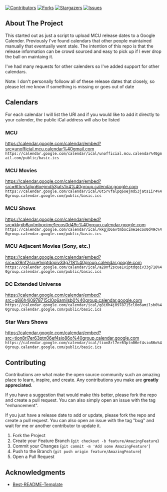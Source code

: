 [![Contributors][contributors-shield]][contributors-url]
[![Forks][forks-shield]][forks-url]
[![Stargazers][stars-shield]][stars-url]
[![Issues][issues-shield]][issues-url]

<!-- ABOUT THE PROJECT -->
## About The Project
This started out as just a script to upload MCU release dates to a Google Calender.
Previously I've found calendars that other people maintained manually that eventually went stale.
The intention of this repo is that the release information can be crowd sourced and easy to pick up if I ever drop the ball on maintaing it.

I've had many requests for other calenders so I've added support for other calendars.

Note: I don't personally folloow all of these release dates that closely, so please let me know if something is missing or goes out of date

## Calendars
For each calendar I will list the URl and if you would like to add it directly to your calender, the public iCal address will also be listed
### MCU
https://calendar.google.com/calendar/embed?src=unofficial.mcu.calendar%40gmail.com
`https://calendar.google.com/calendar/ical/unofficial.mcu.calendar%40gmail.com/public/basic.ics`
### MCU Movies
https://calendar.google.com/calendar/embed?src=6t5rvfalpq6oejmd53jats1ir4%40group.calendar.google.com
`https://calendar.google.com/calendar/ical/6t5rvfalpq6oejmd53jats1ir4%40group.calendar.google.com/public/basic.ics`
### MCU Shows
https://calendar.google.com/calendar/embed?src=kkgjb6avtmbocime1ecos0d49c%40group.calendar.google.com
`https://calendar.google.com/calendar/ical/kkgjb6avtmbocime1ecos0d49c%40group.calendar.google.com/public/basic.ics`
### MCU Adjacent Movies (Sony, etc.)
https://calendar.google.com/calendar/embed?src=a28nf2scue1viptdqoiv33g718%40group.calendar.google.com
`https://calendar.google.com/calendar/ical/a28nf2scue1viptdqoiv33g718%40group.calendar.google.com/public/basic.ics`
### DC Extended Universe
https://calendar.google.com/calendar/embed?src=g8i6h4j0978715cl0o6amilsb0%40group.calendar.google.com
`https://calendar.google.com/calendar/ical/g8i6h4j0978715cl0o6amilsb0%40group.calendar.google.com/public/basic.ics`
### Star Wars Shows
https://calendar.google.com/calendar/embed?src=tion8rl7er63ptn06ef4sio86o%40group.calendar.google.com
`https://calendar.google.com/calendar/ical/tion8rl7er63ptn06ef4sio86o%40group.calendar.google.com/public/basic.ics`

## Contributing

Contributions are what make the open source community such an amazing place to learn, inspire, and create. Any contributions you make are **greatly appreciated**.

If you have a suggestion that would make this better, please fork the repo and create a pull request. You can also simply open an issue with the tag "enhancement".

If you just have a release date to add or update, please fork the repo and create a pull request.  You can also open an issue with the tag "bug" and wait for me or another contributor to update it.

1. Fork the Project
2. Create your Feature Branch (`git checkout -b feature/AmazingFeature`)
3. Commit your Changes (`git commit -m 'Add some AmazingFeature'`)
4. Push to the Branch (`git push origin feature/AmazingFeature`)
5. Open a Pull Request

<!-- ACKNOWLEDGMENTS -->
## Acknowledgments
* [Best-README-Template](https://github.com/othneildrew/Best-README-Template)

<!-- MARKDOWN LINKS & IMAGES -->
<!-- https://www.markdownguide.org/basic-syntax/#reference-style-links -->
[contributors-shield]: https://img.shields.io/github/contributors/SirIndubitable/mcu-calendar.svg?style=for-the-badge
[contributors-url]: https://github.com/SirIndubitable/mcu-calendar/graphs/contributors

[forks-shield]: https://img.shields.io/github/forks/SirIndubitable/mcu-calendar.svg?style=for-the-badge
[forks-url]: https://github.com/SirIndubitable/mcu-calendar/network/members

[stars-shield]: https://img.shields.io/github/stars/SirIndubitable/mcu-calendar.svg?style=for-the-badge
[stars-url]: https://github.com/SirIndubitable/mcu-calendar/stargazers

[issues-shield]: https://img.shields.io/github/issues/SirIndubitable/mcu-calendar.svg?style=for-the-badge
[issues-url]: https://github.com/SirIndubitable/mcu-calendar/issues

